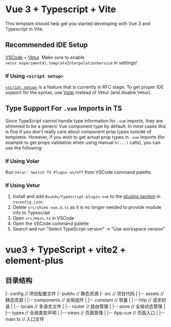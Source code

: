 # Vue 3 + Typescript + Vite

This template should help get you started developing with Vue 3 and Typescript in Vite.

## Recommended IDE Setup

[VSCode](https://code.visualstudio.com/) + [Vetur](https://marketplace.visualstudio.com/items?itemName=octref.vetur). Make sure to enable `vetur.experimental.templateInterpolationService` in settings!

### If Using `<script setup>`

[`<script setup>`](https://github.com/vuejs/rfcs/pull/227) is a feature that is currently in RFC stage. To get proper IDE support for the syntax, use [Volar](https://marketplace.visualstudio.com/items?itemName=johnsoncodehk.volar) instead of Vetur (and disable Vetur).

## Type Support For `.vue` Imports in TS

Since TypeScript cannot handle type information for `.vue` imports, they are shimmed to be a generic Vue component type by default. In most cases this is fine if you don't really care about component prop types outside of templates. However, if you wish to get actual prop types in `.vue` imports (for example to get props validation when using manual `h(...)` calls), you can use the following:

### If Using Volar

Run `Volar: Switch TS Plugin on/off` from VSCode command palette.

### If Using Vetur

1. Install and add `@vuedx/typescript-plugin-vue` to the [plugins section](https://www.typescriptlang.org/tsconfig#plugins) in `tsconfig.json`
2. Delete `src/shims-vue.d.ts` as it is no longer needed to provide module info to Typescript
3. Open `src/main.ts` in VSCode
4. Open the VSCode command palette
5. Search and run "Select TypeScript version" -> "Use workspace version"

# vue3 + TypeScript + vite2 + element-plus

## 目录结构

|- config         // 项目配置文件
|- public         // 静态资源
|- src            // 项目代码
|  |-- assets       // 静态资源
|  |-- components   // 全局组件
|  |-- constant     // 常量
|  |-- http         // 请求封装
|  |-- locale       // 多语言文件
|  |-- router       // 路由管理
|  |-- store        // 全局状态管理
|  |-- types        // 全局类型声明
|  |-- views        // 页面管理
|  |-- App.vue      // 页面入口
|  |-- main.ts      // 入口文件

